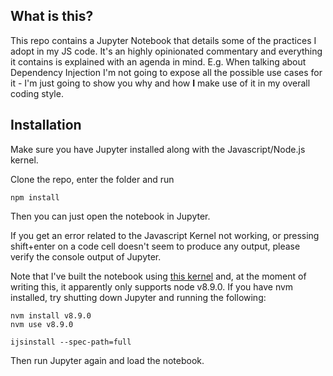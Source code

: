 ## What is this?

This repo contains a Jupyter Notebook that details some of the practices I adopt in my JS code. It's an highly opinionated commentary and everything it contains is explained with an agenda in mind. E.g. When talking about Dependency Injection I'm not going to expose all the possible use cases for it - I'm just going to show you why and how **I** make use of it in my overall coding style.


## Installation

Make sure you have Jupyter installed along with the Javascript/Node.js kernel.

Clone the repo, enter the folder and run

    npm install

Then you can just open the notebook in Jupyter.


If you get an error related to the Javascript Kernel not working, or pressing shift+enter on a code cell doesn't seem to produce any output, please verify the console output of Jupyter.

Note that I've built the notebook using [this kernel](https://github.com/n-riesco/ijavascript) and, at the moment of writing this, it apparently only supports node v8.9.0. If you have nvm installed, try shutting down Jupyter and running the following:

```
nvm install v8.9.0
nvm use v8.9.0

ijsinstall --spec-path=full
```

Then run Jupyter again and load the notebook.
